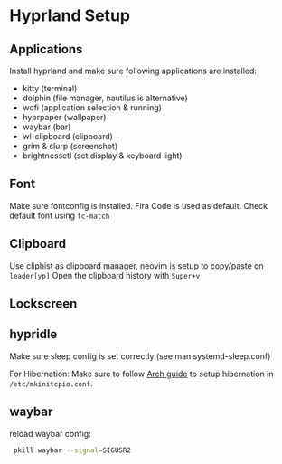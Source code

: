 # Hyprland Setup

## Applications
Install hyprland and make sure following applications are installed:
- kitty (terminal)
- dolphin (file manager, nautilus is alternative)
- wofi (application selection & running)
- hyprpaper (wallpaper)
- waybar (bar)
- wl-clipboard (clipboard)
- grim & slurp (screenshot)
- brightnessctl (set display & keyboard light)


## Font
Make sure fontconfig is installed. Fira Code is used as default.
Check default font using `fc-match`

## Clipboard
Use cliphist as clipboard manager, neovim is setup to copy/paste on `leader[yp]`
Open the clipboard history with `Super+v`


## Lockscreen

## hypridle
Make sure sleep config is set correctly (see man systemd-sleep.conf)

For Hibernation: Make sure to follow [Arch guide](https://wiki.archlinux.org/title/Power_management/Suspend_and_hibernate#Configure_the_initramfs) to setup hibernation in `/etc/mkinitcpio.conf`.


## waybar
reload waybar config:

```bash
 pkill waybar --signal=SIGUSR2
```

